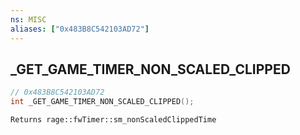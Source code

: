 ```yaml
---
ns: MISC
aliases: ["0x483B8C542103AD72"]
---
```

## _GET_GAME_TIMER_NON_SCALED_CLIPPED

```c
// 0x483B8C542103AD72
int _GET_GAME_TIMER_NON_SCALED_CLIPPED();
```

```
Returns rage::fwTimer::sm_nonScaledClippedTime
```

